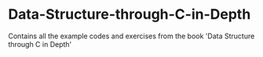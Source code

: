 # Data-Structure-through-C-in-Depth
Contains all the example codes and exercises from the book  'Data Structure through C in Depth'
